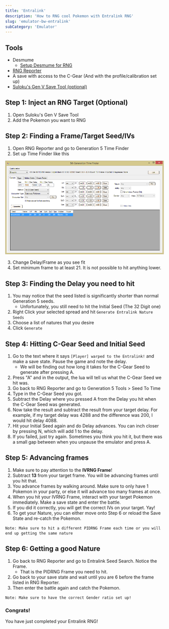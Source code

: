 ```yaml
---
title: 'Entralink'
description: 'How to RNG cool Pokemon with Entralink RNG'
slug: 'emulator-bw-entralink'
subCategory: 'Emulator'
---
```


## Tools

- Desmume
  - [Setup Desmume for RNG](https://www.pokemonrng.com/desmume-setup)
- [RNG Reporter](https://github.com/Admiral-Fish/RNGReporter/releases)
- A save with access to the C-Gear (And with the profile/calibration set up)
- [Suloku's Gen V Save Tool (optional)](https://projectpokemon.org/home/forums/topic/37801-gen-5-generation-5-save-tool-entralink-medals-join-avenue-and-others-not-in-pokegen/)

## Step 1: Inject an RNG Target (Optional)

1. Open Suloku's Gen V Save Tool
2. Add the Pokemon you want to RNG

## Step 2: Finding a Frame/Target Seed/IVs

1. Open RNG Reporter and go to Generation 5 Time Finder
2. Set up Time Finder like this

![Setup](../../images/Black-and-White/Entralink/Setup.png)

3. Change Delay/Frame as you see fit
4. Set minimum frame to at least 21. It is not possible to hit anything lower.

## Step 3: Finding the Delay you need to hit

1. You may notice that the seed listed is significantly shorter than normal Generation 5 seeds.
   - Unfortunately, you still need to hit the Initial Seed (The 32 Digit one)
2. Right Click your selected spread and hit `Generate Entralink Nature Seeds`
3. Choose a list of natures that you desire
4. Click `Generate`

## Step 4: Hitting C-Gear Seed and Initial Seed

1. Go to the text where it says `[Player] warped to the Entralink!` and make a save state. Pause the game and note the delay.
   - We will be finding out how long it takes for the C-Gear Seed to generate after pressing A.
2. Press "A" and in the output, the lua will tell us what the C-Gear Seed we hit was.
3. Go back to RNG Reporter and go to Generation 5 Tools > Seed To Time
4. Type in the C-Gear Seed you got.
5. Subtract the Delay where you pressed A from the Delay you hit when the C-Gear Seed was generated.
6. Now take the result and subtract the result from your target delay. For example, if my target delay was 4288 and the difference was 200, I would hit delay 4088.
7. Hit your Initial Seed again and do Delay advances. You can inch closer by pressing N, which will add 1 to the delay.
8. If you failed, just try again. Sometimes you think you hit it, but there was a small gap between when you unpause the emulator and press A.

## Step 5: Advancing frames

1. Make sure to pay attention to the **IVRNG Frame**!
2. Subtract **13** from your target frame. You will be advancing frames until you hit that.
3. You advance frames by walking around. Make sure to only have 1 Pokemon in your party, or else it will advance too many frames at once.
4. When you hit your IVRNG Frame, interact with your target Pokemon immediately. Make a save state and enter the battle.
5. If you did it correctly, you will get the correct IVs on your target. Yay!
6. To get your Nature, you can either move onto Step 6 or reload the Save State and re-catch the Pokemon.

```
Note: Make sure to hit a different PIDRNG Frame each time or you will end up getting the same nature
```

## Step 6: Getting a good Nature

1. Go back to RNG Reporter and go to Entralink Seed Search. Notice the Frame.
   - That is the PIDRNG Frame you need to hit.
2. Go back to your save state and wait until you are 6 before the frame listed in RNG Reporter.
3. Then enter the battle again and catch the Pokemon.

```
Note: Make sure to have the correct Gender ratio set up!
```

### Congrats!

You have just completed your Entralink RNG!

